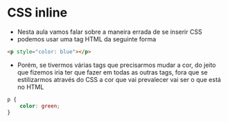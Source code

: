 # CSS inline
- Nesta aula vamos falar sobre a maneira errada de se inserir CSS
- podemos usar uma tag HTML da seguinte forma 
~~~html
<p style="color: blue"></p>
~~~
- Porém, se tivermos várias tags que precisarmos mudar a cor, do jeito que fizemos iria ter que fazer em todas as outras tags, fora que se estilizarmos através do CSS a cor que vai prevalecer vai ser o que está no HTML

~~~css
p {
    color: green;
}
~~~